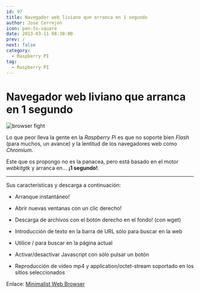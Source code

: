```yaml
---
id: 97
title: Navegador web liviano que arranca en 1 segundo
author: Jose Cerrejon
icon: pen-to-square
date: 2013-03-11 08:30:00
prev: /
next: false
category:
  - Raspberry PI
tag:
  - Raspberry PI
---
```


# Navegador web liviano que arranca en 1 segundo

![browser fight](/images/browser_fight.jpg)

Lo que peor lleva la gente en la *Raspberry Pi* es que no soporte bien *Flash* (para muchos, un avance) y la lentitud de los navegadores web como *Chromium.*

Este que os propongo no es la panacea, pero está basado en el motor *webkitgtk* y arranca en... **¡1 segundo!**.

- - -
Sus características y descarga a continuación:

* Arranque instantáneo!

* Abrir nuevas ventanas con un clic derecho!

* Descarga de archivos con el botón derecho en el fondo! (con wget)

* Introducción de texto en la barra de URL sólo para buscar en la web

* Utilice / para buscar en la página actual

* Activar/desactivar Javascript con sólo pulsar un botón

* Reproducción de vídeo mp4 y application/octet-stream soportado en los sitios seleccionados

Enlace: [Minimalist Web Browser](http://code.google.com/p/minimal-web-browser/downloads/list)